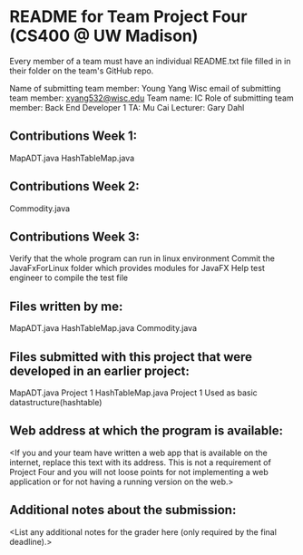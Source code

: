 README for Team Project Four (CS400 @ UW Madison)
==================================================

Every member of a team must have an individual README.txt file filled in in their folder on
the team's GitHub repo.

Name of submitting team member: Young Yang
Wisc email of submitting team member: xyang532@wisc.edu
Team name: IC
Role of submitting team member: Back End Developer 1
TA: Mu Cai
Lecturer: Gary Dahl

Contributions Week 1:
---------------------
MapADT.java
HashTableMap.java

Contributions Week 2:
---------------------
Commodity.java

Contributions Week 3:
---------------------
Verify that the whole program can run in linux environment
Commit the JavaFxForLinux folder which provides modules for JavaFX
Help test engineer to compile the test file

Files written by me:
--------------------
MapADT.java
HashTableMap.java
Commodity.java

Files submitted with this project that were developed in an earlier project:
----------------------------------------------------------------------------
MapADT.java         Project 1
HashTableMap.java   Project 1
Used as basic datastructure(hashtable)

Web address at which the program is available:
----------------------------------------------
<If you and your team have written a web app that is available on the internet,
replace this text with its address. This is not a requirement of Project Four
and you will not loose points for not implementing a web application or for not
having a running version on the web.>

Additional notes about the submission:
--------------------------------------
<List any additional notes for the grader here (only required by the final deadline).>
